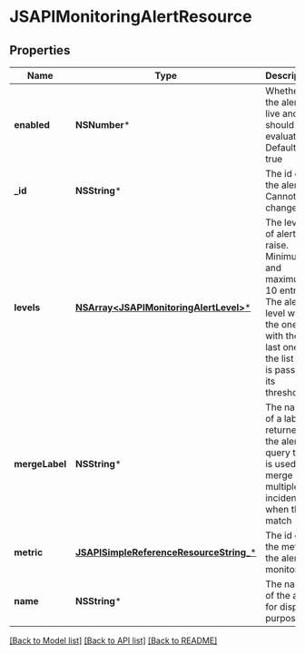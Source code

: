 # JSAPIMonitoringAlertResource

## Properties
Name | Type | Description | Notes
------------ | ------------- | ------------- | -------------
**enabled** | **NSNumber*** | Whether the alert is live and should be evaluated. Default: true | [optional] 
**_id** | **NSString*** | The id of the alert. Cannot be changed | 
**levels** | [**NSArray&lt;JSAPIMonitoringAlertLevel&gt;***](JSAPIMonitoringAlertLevel.md) | The levels of alert to raise. Minimum 1 and maximum 10 entries. The alert level will be the one with the last one in the list that is passed its threshold | 
**mergeLabel** | **NSString*** | The name of a label returned in the alert query that is used to merge multiple incidents when they match | [optional] 
**metric** | [**JSAPISimpleReferenceResourceString_***](JSAPISimpleReferenceResourceString_.md) | The id of the metric the alert is monitoring | [optional] 
**name** | **NSString*** | The name of the alert, for display purposes | 

[[Back to Model list]](../README.md#documentation-for-models) [[Back to API list]](../README.md#documentation-for-api-endpoints) [[Back to README]](../README.md)


